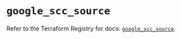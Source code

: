 # `google_scc_source`

Refer to the Terraform Registry for docs: [`google_scc_source`](https://registry.terraform.io/providers/hashicorp/google-beta/5.22.0/docs/resources/google_scc_source).
